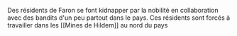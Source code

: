 Des résidents de Faron se font kidnapper par la nobilité en collaboration avec des bandits d'un peu partout dans le pays. Ces résidents sont forcés à travailler dans les [[Mines de Hildem]] au nord du pays